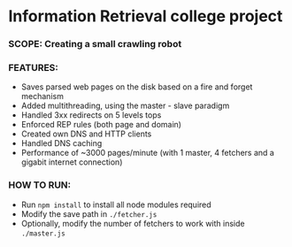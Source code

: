 # Information Retrieval college project

### SCOPE: Creating a small crawling robot

### FEATURES:
 - Saves parsed web pages on the disk based on a fire and forget mechanism
 - Added multithreading, using the master - slave paradigm
 - Handled 3xx redirects on 5 levels tops
 - Enforced REP rules (both page and domain)
 - Created own DNS and HTTP clients
 - Handled DNS caching
 - Performance of ~3000 pages/minute (with 1 master, 4 fetchers and a gigabit internet connection)

### HOW TO RUN:
 - Run `npm install` to install all node modules required
 - Modify the save path in `./fetcher.js`
 - Optionally, modify the number of fetchers to work with inside `./master.js`